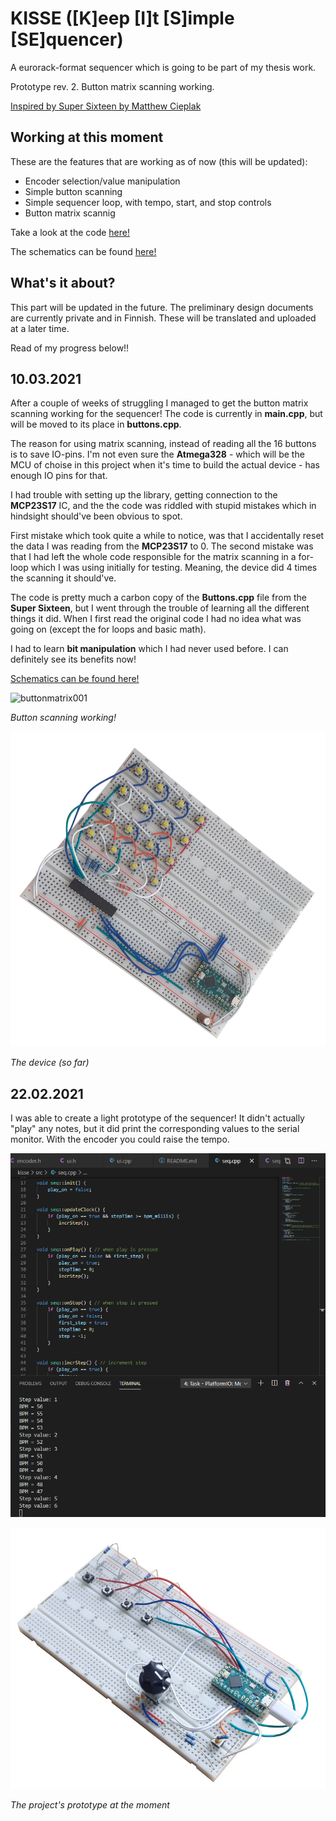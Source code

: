 # KISSE ([K]eep [I]t [S]imple [SE]quencer)

A eurorack-format sequencer which is going to be part of my thesis work.

Prototype rev. 2. Button matrix scanning working.

[Inspired by Super Sixteen by Matthew Cieplak](https://github.com/matthewcieplak/super-sixteen)

## Working at this moment

These are the features that are working as of now (this will be updated):

  * Encoder selection/value manipulation
  * Simple button scanning
  * Simple sequencer loop, with tempo, start, and stop controls
  * Button matrix scannig

Take a look at the code [here!](./src/)

The schematics can be found [here!](./schematics/)

## What's it about?

This part will be updated in the future. The preliminary design documents are currently private and in Finnish. These will be translated and uploaded at a later time.

Read of my progress below!!

## 10.03.2021

After a couple of weeks of struggling I managed to get the button matrix scanning working for the sequencer! The code is currently in **main.cpp**, but will be moved to its place in **buttons.cpp**.

The reason for using matrix scanning, instead of reading all the 16 buttons is to save IO-pins. I'm not even sure the **Atmega328** - which will be the MCU of choise in this project when it's time to build the actual device - has enough IO pins for that.

I had trouble with setting up the library, getting connection to the **MCP23S17** IC, and the the code was riddled with stupid mistakes which in hindsight should've been obvious to spot.

First mistake which took quite a while to notice, was that I accidentally reset the data I was reading from the **MCP23S17** to 0. The second mistake was that I had left the whole code responsible for the matrix scanning in a for-loop which I was using initially for testing. Meaning, the device did 4 times the scanning it should've.

The code is pretty much a carbon copy of the **Buttons.cpp** file from the **Super Sixteen**, but I went through the trouble of learning all the different things it did. When I first read the original code I had no idea what was going on (except the for loops and basic math).

I had to learn **bit manipulation** which I had never used before. I can definitely see its benefits now!

[Schematics can be found here!](./schematics/rev02.pdf)

![buttonmatrix001](./imgs/buttonmatrix001.gif)

_Button scanning working!_

![buttonmatrix002](./imgs/buttonmatrix002.jpg)

_The device (so far)_

## 22.02.2021

I was able to create a light prototype of the sequencer! It didn't actually "play" any notes, but it did print the corresponding values to the serial monitor. With the encoder you could raise the tempo.

![overview001](./imgs/overview002.png)

![proto001.png](./imgs/proto001.jpg)

_The project's prototype at the moment_